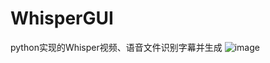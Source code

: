 # WhisperGUI
python实现的Whisper视频、语音文件识别字幕并生成
![image](https://github.com/user-attachments/assets/9c25a027-8af7-44c3-936f-fc84743b7e58)
